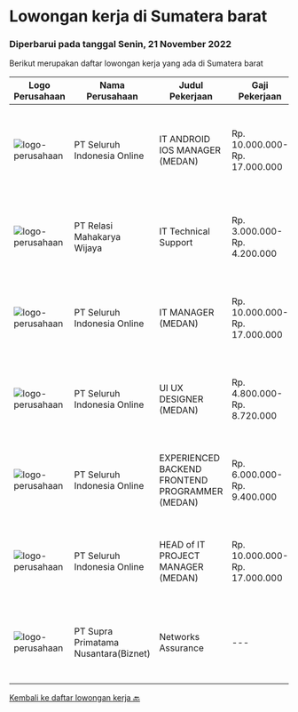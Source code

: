 
  # Lowongan kerja di Sumatera barat

  ### Diperbarui pada tanggal Senin, 21 November 2022

  Berikut merupakan daftar lowongan kerja yang ada di Sumatera barat

  |Logo Perusahaan | Nama Perusahaan | Judul Pekerjaan | Gaji Pekerjaan | Lokasi | Deskripsi | Tanggal diunggah | Pranala |
  | -------------- | --------------- | --------------- | --------- | --------- | -------------- | ------- | ----------- |
  |![logo-perusahaan](https://image-service-cdn.seek.com.au/c768f0670f8f8212da7de609b6af9d0b2e5134cc/ee4dce1061f3f616224767ad58cb2fc751b8d2dc)|PT Seluruh Indonesia Online|IT ANDROID IOS MANAGER (MEDAN)|Rp. 10.000.000-Rp. 17.000.000|Aceh|Memiliki pengalaman leadership sebagai Manager sebelumnya.PENGALAMAN di Android and IOS Manager.Back End Engineer1. Memiliki pengalaman dalam...|Minggu, 20 November 2022|https://www.jobstreet.co.id/id/job/it-android-ios-manager-medan-4103123?token=0~6afda251-b8a3-41dc-916f-efb4404b4219&sectionRank=1&jobId=jobstreet-id-job-4103123|
|![logo-perusahaan](https://i.ibb.co/sqvTCh9/112815900-stock-vector-no-image-available-icon-flat-vector.webp)|PT Relasi Mahakarya Wijaya|IT Technical Support|Rp. 3.000.000-Rp. 4.200.000|Padang|Kualifikasi : Pendidikan minimal D3 TI/SI/MI/TJ Memahami Trobleshooting Software &amp; Hardware Memahami pemrograman HTML, PHP, MYsql Menguasai OS...|Rabu, 16 November 2022|https://www.jobstreet.co.id/id/job/it-technical-support-4110759?token=0~6afda251-b8a3-41dc-916f-efb4404b4219&sectionRank=2&jobId=jobstreet-id-job-4110759|
|![logo-perusahaan](https://image-service-cdn.seek.com.au/c768f0670f8f8212da7de609b6af9d0b2e5134cc/ee4dce1061f3f616224767ad58cb2fc751b8d2dc)|PT Seluruh Indonesia Online|IT MANAGER (MEDAN)|Rp. 10.000.000-Rp. 17.000.000|Aceh|Memiliki pengalaman leadership sebagai Manager sebelumnya.Back End Engineer1. Memiliki pengalaman dalam membangun RESTful APIs2. Menguasai bahasa...|Jumat, 18 November 2022|https://www.jobstreet.co.id/id/job/it-manager-medan-4111400?token=0~6afda251-b8a3-41dc-916f-efb4404b4219&sectionRank=3&jobId=jobstreet-id-job-4111400|
|![logo-perusahaan](https://image-service-cdn.seek.com.au/c768f0670f8f8212da7de609b6af9d0b2e5134cc/ee4dce1061f3f616224767ad58cb2fc751b8d2dc)|PT Seluruh Indonesia Online|UI UX DESIGNER (MEDAN)|Rp. 4.800.000-Rp. 8.720.000|Aceh|# Memiliki pengalaman di atas# Penempatan di kota Medan# Interview di lakukan secara Online dan Offline# Harus melewati tahapan seleksi sesuai sop...|Jumat, 18 November 2022|https://www.jobstreet.co.id/id/job/ui-ux-designer-medan-4111329?token=0~6afda251-b8a3-41dc-916f-efb4404b4219&sectionRank=4&jobId=jobstreet-id-job-4111329|
|![logo-perusahaan](https://image-service-cdn.seek.com.au/c768f0670f8f8212da7de609b6af9d0b2e5134cc/ee4dce1061f3f616224767ad58cb2fc751b8d2dc)|PT Seluruh Indonesia Online|EXPERIENCED BACKEND FRONTEND PROGRAMMER (MEDAN)|Rp. 6.000.000-Rp. 9.400.000|Aceh|Memiliki pengalaman leadership sebagai Manager sebelumnya.Back End Engineer1. Memiliki pengalaman dalam membangun RESTful APIs2. Menguasai bahasa...|Rabu, 16 November 2022|https://www.jobstreet.co.id/id/job/experienced-backend-frontend-programmer-medan-4107985?token=0~6afda251-b8a3-41dc-916f-efb4404b4219&sectionRank=5&jobId=jobstreet-id-job-4107985|
|![logo-perusahaan](https://image-service-cdn.seek.com.au/c768f0670f8f8212da7de609b6af9d0b2e5134cc/ee4dce1061f3f616224767ad58cb2fc751b8d2dc)|PT Seluruh Indonesia Online|HEAD of IT PROJECT MANAGER  (MEDAN)|Rp. 10.000.000-Rp. 17.000.000|Aceh|Memiliki pengalaman leadership sebagai Manager sebelumnya.Back End Engineer1. Memiliki pengalaman dalam membangun RESTful APIs2. Menguasai bahasa...|Sabtu, 12 November 2022|https://www.jobstreet.co.id/id/job/head-of-it-project-manager-medan-4103880?token=0~6afda251-b8a3-41dc-916f-efb4404b4219&sectionRank=6&jobId=jobstreet-id-job-4103880|
|![logo-perusahaan](https://image-service-cdn.seek.com.au/1033d36f751f076cfdd637ed0acbcbf8508866ec/ee4dce1061f3f616224767ad58cb2fc751b8d2dc)|PT Supra Primatama Nusantara(Biznet)|Networks Assurance|---|Jawa Barat|Tanggung Jawab:  Melakukan Audit &amp; Commissioning jaringan Fiber Optic (FTTx GPON, and Metro Ethernet) Memastikan pembangunan jaringan fiber optik...|Selasa, 25 Oktober 2022|https://www.jobstreet.co.id/id/job/networks-assurance-4080224?token=0~6afda251-b8a3-41dc-916f-efb4404b4219&sectionRank=7&jobId=jobstreet-id-job-4080224|


  [Kembali ke daftar lowongan kerja 🔙](../README.md#daftar-lowongan-kerja)
  